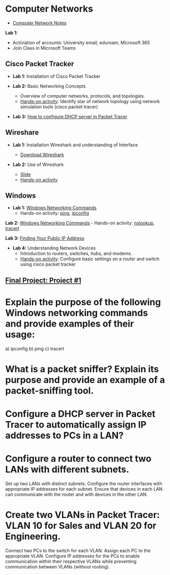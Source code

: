 # Computer Networks

- [Computer Network Notes](docs/computer-networks.md)
  
**Lab 1:**
  - Activiation of accounts: University email, eduroam, Microsoft 365
  - Join Class in Microsoft Teams
  
## **Cisco Packet Tracker**
- **Lab 1:** Installation of Cisco Packet Tracker
  
- **Lab 2:** Basic Networking Concepts
  - Overview of computer networks, protocols, and topologies.
  - [Hands-on activity](docs/lab1.md): Identify star of network topology using network simulation tools (cisco packet tracer)
  
- **Lab 3:** [How to configure DHCP server in Packet Tracer](../tools/docs/cisco-packet-tracer.md) 

## Wireshare
  - **Lab 1:** Installation Wireshark and understanding of Interface
    - [Download Wireshark](https://www.wireshark.org/download.html)
    
  - **Lab 2:** Use of Wireshark
    - [Slide](https://docs.google.com/presentation/d/1PWYQeexSVzhcojhwRGEE1KmCbaaxpI_5/edit?usp=sharing&ouid=116725516174528542982&rtpof=true&sd=true)
    - [Hands-on activity](../wireshark/index.md)

## Windows 
  - **Lab 1:** [Windows Networking Commands](../windows/docs/windows-networking-commands.md)
    - Hands-on activity: [ping](../windows/docs/ping.md), [ipconfig](../windows/docs/ipconfig.md)
  
  **Lab 2:** [Windows Networking Commands](../windows/docs/windows-networking-commands.md)
    - Hands-on activity: [nslookup](../windows/docs/nslookup.md), [tracert](../windows/docs/tracert.md)
  
  **Lab 3:** [Finding Your Public IP Address](docs/ip-address.md)

- **Lab 4:** Understanding Network Devices
  - Introduction to routers, switches, hubs, and modems.
  - [Hands-on activity](docs/lab2.md): Configure basic settings on a router and switch using cisco packet tracker

## [Final Project: Project #1](../sna/docs/sna-projects.md)


# Explain the purpose of the following Windows networking commands and provide examples of their usage:

a) ipconfig
b) ping
c) tracert

# What is a packet sniffer? Explain its purpose and provide an example of a packet-sniffing tool.

# Configure a DHCP server in Packet Tracer to automatically assign IP addresses to PCs in a LAN?

# Configure a router to connect two LANs with different subnets.

Set up two LANs with distinct subnets.
Configure the router interfaces with appropriate IP addresses for each subnet.
Ensure that devices in each LAN can communicate with the router and with devices in the other LAN.

# Create two VLANs in Packet Tracer: VLAN 10 for Sales and VLAN 20 for Engineering.

Connect two PCs to the switch for each VLAN.
Assign each PC to the appropriate VLAN.
Configure IP addresses for the PCs to enable communication within their respective VLANs while preventing communication between VLANs (without routing).
